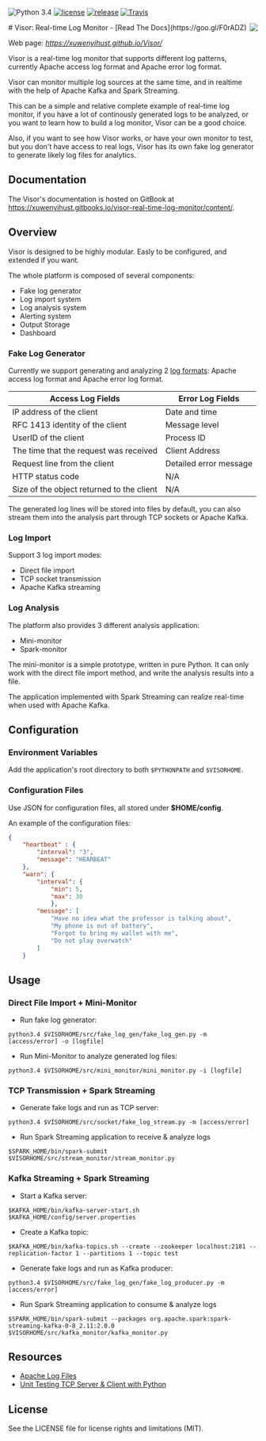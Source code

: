 ![Python 3.4](https://img.shields.io/badge/python-3.4-green.svg)
[![license](https://img.shields.io/github/license/mashape/apistatus.svg?maxAge=2592000)](https://github.com/xuwenyihust/Visor/blob/master/LICENSE)
[![release](https://img.shields.io/badge/release-v0.0-orange.svg)](https://github.com/xuwenyihust/Visor/releases/tag/v0.0)
[![Travis](https://img.shields.io/travis/rust-lang/rust.svg)](https://travis-ci.org/xuwenyihust/Visor)

<img src="https://raw.githubusercontent.com/xuwenyihust/Visor/master/img/Visor.JPG" align="right" />
# Visor: Real-time Log Monitor - [Read The Docs](https://goo.gl/F0rADZ)

Web page: *https://xuwenyihust.github.io/Visor/*

Visor is a real-time log monitor that supports different log patterns, currently Apache access log format and Apache error log format.

Visor can monitor multiple log sources at the same time, and in realtime with the help of Apache Kafka and Spark Streaming.

This can be a simple and relative complete example of real-time log monitor, if you have a lot of continously generated logs to be analyzed, or you want to learn how to build a log monitor, Visor can be a good choice.

Also, if you want to see how Visor works, or have your own monitor to test, but you don't have access to real logs, Visor has its own fake log generator to generate likely log files for analytics.

## Documentation
The Visor's documentation is hosted on GitBook at https://xuwenyihust.gitbooks.io/visor-real-time-log-monitor/content/. 

## Overview
Visor is designed to be highly modular. Easly to be configured, and extended if you want. 

The whole platform is composed of several components: 
* Fake log generator
* Log import system
* Log analysis system
* Alerting system
* Output Storage
* Dashboard

### Fake Log Generator

Currently we support generating and analyzing 2 [log formats](https://github.com/xuwenyihust/Visor/wiki/Log-Formats): Apache access log format and Apache error log format.

|Access Log Fields|Error Log Fields|
|-----|-----|
|IP address of the client|Date and time|
|RFC 1413 identity of the client|Message level|
|UserID of the client|Process ID|
|The time that the request was received|Client Address|
|Request line from the client|Detailed error message|
|HTTP status code|N/A|
|Size of the object returned to the client|N/A|

The generated log lines will be stored into files by default, you can also stream them into the analysis part through TCP sockets or Apache Kafka.

### Log Import
Support 3 log import modes:
* Direct file import
* TCP socket transmission
* Apache Kafka streaming

### Log Analysis
The platform also provides 3 different analysis application:
* Mini-monitor
* Spark-monitor

The mini-monitor is a simple prototype, written in pure Python. It can only work with the direct file import method, and write the analysis results into a file.

The application implemented with Spark Streaming can realize real-time when used with Apache Kafka.

## Configuration
### Environment Variables
Add the application's root directory to both `$PYTHONPATH` and `$VISORHOME`.

### Configuration Files
Use JSON for configuration files, all stored under **$HOME/config**. 

An example of the configuration files:
```json
{
    "heartbeat" : { 
        "interval": "3",
        "message": "HEARBEAT"
    },
    "warn": {
        "interval": {
            "min": 5,
            "max": 30
            },
        "message": [
            "Have no idea what the professor is talking about", 
            "My phone is out of battery", 
            "Forgot to bring my wallet with me", 
            "Do not play overwatch" 
        ]
    }
```

## Usage

### Direct File Import + Mini-Monitor

* Run fake log generator:

```
python3.4 $VISORHOME/src/fake_log_gen/fake_log_gen.py -m [access/error] -o [logfile]
```

* Run Mini-Monitor to analyze generated log files:
```
python3.4 $VISORHOME/src/mini_monitor/mini_monitor.py -i [logfile]
```

### TCP Transmission + Spark Streaming

* Generate fake logs and run as TCP server:

```
python3.4 $VISORHOME/src/socket/fake_log_stream.py -m [access/error]
```

* Run Spark Streaming application to receive & analyze logs

```
$SPARK_HOME/bin/spark-submit $VISORHOME/src/stream_monitor/stream_monitor.py
```

### Kafka Streaming + Spark Streaming
* Start a Kafka server:
```
$KAFKA_HOME/bin/kafka-server-start.sh $KAFKA_HOME/config/server.properties
```

* Create a Kafka topic:
```
$KAFKA_HOME/bin/kafka-topics.sh --create --zookeeper localhost:2181 --replication-factor 1 --partitions 1 --topic test
```

* Generate fake logs and run as Kafka producer:
```
python3.4 $VISORHOME/src/fake_log_gen/fake_log_producer.py -m [access/error]
```

* Run Spark Streaming application to consume & analyze logs
```
$SPARK_HOME/bin/spark-submit --packages org.apache.spark:spark-streaming-kafka-0-8_2.11:2.0.0 $VISORHOME/src/kafka_monitor/kafka_monitor.py
```


## Resources
* [Apache Log Files](https://httpd.apache.org/docs/1.3/logs.html)
* [Unit Testing TCP Server & Client with Python](http://www.devdungeon.com/content/unit-testing-tcp-server-client-python)

## License
See the LICENSE file for license rights and limitations (MIT).

